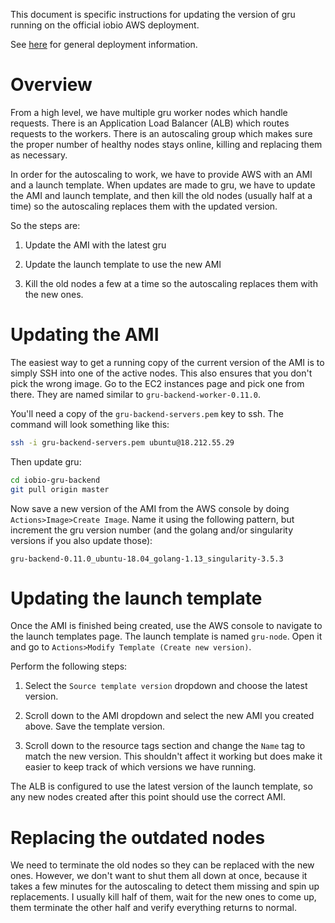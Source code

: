 This document is specific instructions for updating the version of gru running
on the official iobio AWS deployment.

See [here](./deployment.md) for general deployment information.


# Overview 

From a high level, we have multiple gru worker nodes which handle requests.
There is an Application Load Balancer (ALB) which routes requests to the
workers. There is an autoscaling group which makes sure the proper number of
healthy nodes stays online, killing and replacing them as necessary.

In order for the autoscaling to work, we have to provide AWS with an AMI and a
launch template. When updates are made to gru, we have to update the AMI and
launch template, and then kill the old nodes (usually half at a time) so the
autoscaling replaces them with the updated version.

So the steps are:

1. Update the AMI with the latest gru

2. Update the launch template to use the new AMI

3. Kill the old nodes a few at a time so the autoscaling replaces them with the
   new ones.


# Updating the AMI

The easiest way to get a running copy of the current version of the AMI is to
simply SSH into one of the active nodes. This also ensures that you don't
pick the wrong image. Go to the EC2 instances page and pick one from there.
They are named similar to `gru-backend-worker-0.11.0`.

You'll need a copy of the `gru-backend-servers.pem` key to ssh. The command
will look something like this:

```bash
ssh -i gru-backend-servers.pem ubuntu@18.212.55.29
```

Then update gru:

```bash
cd iobio-gru-backend
git pull origin master
```

Now save a new version of the AMI from the AWS console by doing
`Actions>Image>Create Image`. Name it using the following pattern, but
increment the gru version number (and the golang and/or singularity versions if
you also update those):

```
gru-backend-0.11.0_ubuntu-18.04_golang-1.13_singularity-3.5.3
```


# Updating the launch template

Once the AMI is finished being created, use the AWS console to navigate to
the launch templates page. The launch template is named `gru-node`. Open it
and go to `Actions>Modify Template (Create new version)`.

Perform the following steps:

1. Select the `Source template version` dropdown and choose the latest version.

2. Scroll down to the AMI dropdown and select the new AMI you created above.
   Save the template version.

3. Scroll down to the resource tags section and change the `Name` tag to match
   the new version. This shouldn't affect it working but does make it easier to
   keep track of which versions we have running.

The ALB is configured to use the latest version of the launch template, so
any new nodes created after this point should use the correct AMI.


# Replacing the outdated nodes

We need to terminate the old nodes so they can be replaced with the new ones.
However, we don't want to shut them all down at once, because it takes a few
minutes for the autoscaling to detect them missing and spin up replacements.
I usually kill half of them, wait for the new ones to come up, them terminate
the other half and verify everything returns to normal.
